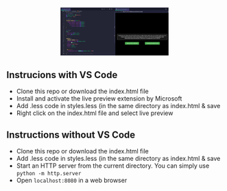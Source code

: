 <p align="center">
  <img src="less2css_sample.png" alt="less2cssUI" width="50%"/>
</p>

## Instrucions with VS Code
* Clone this repo or download the index.html file
* Install and activate the live preview extension by Microsoft
* Add .less code in styles.less (in the same directory as index.html & save
* Right click on the index.html file and select live preview

## Instructions without VS Code
* Clone this repo or download the index.html file
* Add .less code in styles.less (in the same directory as index.html & save
* Start an HTTP server from the current directory. You can simply use `python -m http.server`
* Open `localhost:8080` in a web browser
